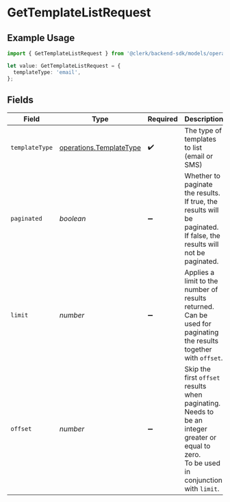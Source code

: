 # GetTemplateListRequest

## Example Usage

```typescript
import { GetTemplateListRequest } from '@clerk/backend-sdk/models/operations';

let value: GetTemplateListRequest = {
  templateType: 'email',
};
```

## Fields

| Field          | Type                                                               | Required           | Description                                                                                                                                       |
| -------------- | ------------------------------------------------------------------ | ------------------ | ------------------------------------------------------------------------------------------------------------------------------------------------- |
| `templateType` | [operations.TemplateType](../../models/operations/templatetype.md) | :heavy_check_mark: | The type of templates to list (email or SMS)                                                                                                      |
| `paginated`    | _boolean_                                                          | :heavy_minus_sign: | Whether to paginate the results.<br/>If true, the results will be paginated.<br/>If false, the results will not be paginated.                     |
| `limit`        | _number_                                                           | :heavy_minus_sign: | Applies a limit to the number of results returned.<br/>Can be used for paginating the results together with `offset`.                             |
| `offset`       | _number_                                                           | :heavy_minus_sign: | Skip the first `offset` results when paginating.<br/>Needs to be an integer greater or equal to zero.<br/>To be used in conjunction with `limit`. |
